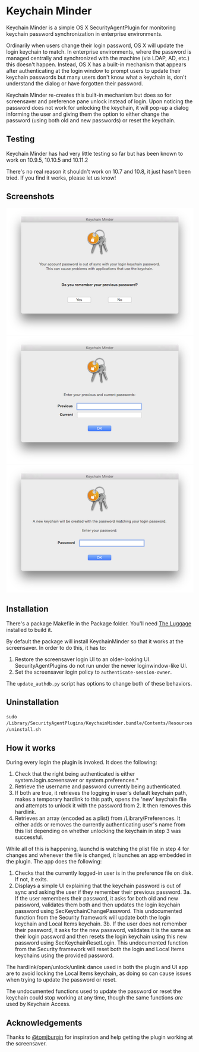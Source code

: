 # Keychain Minder

Keychain Minder is a simple OS X SecurityAgentPlugin for monitoring keychain
password synchronization in enterprise environments.

Ordinarily when users change their login password, OS X will update the login
keychain to match. In enterprise environments, where the password is managed
centrally and synchronized with the machine (via LDAP, AD, etc.) this doesn't
happen. Instead, OS X has a built-in mechanism that appears after authenticating
at the login window to prompt users to update their keychain passwords but many
users don't know what a keychain is, don't understand the dialog or have
forgotten their password.

Keychain Minder re-creates this built-in mechanism but does so for screensaver
and preference pane unlock instead of login. Upon noticing the password
does not work for unlocking the keychain, it will pop-up a dialog informing the
user and giving them the option to either change the password (using both old
and new passwords) or reset the keychain.

## Testing

Keychain Minder has had very little testing so far but has been known to
work on 10.9.5, 10.10.5 and 10.11.2

There's no real reason it shouldn't work on 10.7 and 10.8, it just hasn't
been tried. If you find it works, please let us know!

## Screenshots

![Welcome](Docs/KeychainMinderWelcome.png)
![Known Password](Docs/KeychainMinderKnownPw.png)
![Unknown Password](Docs/KeychainMinderUnknownPw.png)

## Installation

There's a package Makefile in the Package folder. You'll need
[The Luggage](https://github.com/unixorn/luggage) installed to build it.

By default the package will install KeychainMinder so that it works at the screensaver.
In order to do this, it has to:
 1. Restore the screensaver login UI to an older-looking UI. SecurityAgentPlugins
    do not run under the newer loginwindow-like UI.
 2. Set the screensaver login policy to `authenticate-session-owner`.

The `update_authdb.py` script has options to change both of these behaviors.

## Uninstallation

`sudo /Library/SecurityAgentPlugins/KeychainMinder.bundle/Contents/Resources/uninstall.sh`

## How it works

During every login the plugin is invoked. It does the following:

1. Check that the right being authenticated is either system.login.screensaver
   or system.preferences.\*
2. Retrieve the username and password currently being authenticated.
3. If both are true, it retrieves the logging in user's default keychain path,
   makes a temporary hardlink to this path, opens the 'new' keychain file
   and attempts to unlock it with the password from 2. It then removes this
   hardlink.
4. Retrieves an array (encoded as a plist) from /Library/Preferences. It either
   adds or removes the currently authenticating user's name from this list
   depending on whether unlocking the keychain in step 3 was successful.

While all of this is happening, launchd is watching the plist file in step 4
for changes and whenever the file is changed, it launches an app embedded in
the plugin. The app does the following:

1. Checks that the currently logged-in user is in the preference file on disk.
   If not, it exits.
2. Displays a simple UI explaining that the keychain password is out of sync
   and asking the user if they remember their previous password.
3a. If the user remembers their password, it asks for both old and new password,
   validates them both and then updates the login keychain password using
   SecKeychainChangePassword. This undocumented function from the Security
   framework will update both the login keychain and Local Items keychain.
3b. If the user does not remember their password, it asks for the new password,
   validates it is the same as their login password and then resets the login
   keychain using this new password using SecKeychainResetLogin. This
   undocumented function from the Security framework will reset both the login
   and Local Items keychains using the provided password.

The hardlink/open/unlock/unlink dance used in both the plugin and UI app
are to avoid locking the Local Items keychain, as doing so can cause issues
when trying to update the password or reset. 

The undocumented functions used to update the password or reset the keychain
could stop working at any time, though the same functions *are* used by Keychain Access.

## Acknowledgements

Thanks to [@tomjburgin](https://twitter.com/tomjburgin) for inspiration and
help getting the plugin working at the screensaver.
